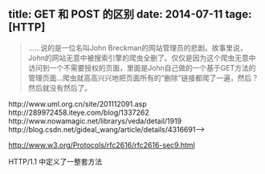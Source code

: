 title: GET 和 POST 的区别
date: 2014-07-11
tage: [HTTP]
---

>……说的是一位名叫John Breckman的网站管理员的悲剧。故事里说，John的网站无意中被搜索引擎的爬虫全删了。仅仅是因为这个爬虫无意中访问到一个不需要授权的页面，里面是John自己做的一个基于GET方法的管理页面...爬虫就高高兴兴地把页面所有的“删除”链接都爬了一遍，然后？然后就没有然后了。


<!-->http://www.uml.org.cn/site/201112091.asp  http://289972458.iteye.com/blog/1337262  http://www.nowamagic.net/librarys/veda/detail/1919  http://blog.csdn.net/gideal_wang/article/details/4316691-->


http://www.w3.org/Protocols/rfc2616/rfc2616-sec9.html

HTTP/1.1 中定义了一整套方法 

